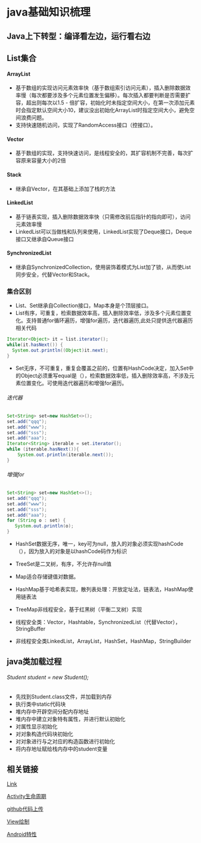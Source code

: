 # java基础知识梳理

## Java上下转型：编译看左边，运行看右边

## List集合
#### ArrayList
- 基于数组的实现访问元素效率快（基于数组索引访问元素），插入删除数据效率慢（每次都要涉及多个元素位置发生偏移）。每次插入都要判断是否需要扩容，超出则每次以1.5 - 倍扩容，初始化时未指定空间大小，在第一次添加元素时会指定默认空间大小10，建议没出初始化ArrayList时指定空间大小，避免空间浪费问题。
- 支持快速随机访问，实现了RandomAccess接口（控接口）。
#### Vector
- 基于数组的实现，支持快速访问，是线程安全的，其扩容机制不完善，每次扩容原来容量大小的2倍
#### Stack
- 继承自Vector，在其基础上添加了栈的方法
#### LinkedList
- 基于链表实现，插入删除数据效率快（只需修改前后指针的指向即可），访问元素效率慢
- LinkedList可以当做栈和队列来使用，LinkedList实现了Deque接口，Deque接口又继承自Queue接口
#### SynchronizedList
- 继承自SynchronizedCollection，使用装饰着模式为List加了锁，从而使List同步安全，代替Vector和Stack。

### 集合区别
- List、Set继承自Collection接口，Map本身是个顶层接口。
- List有序，可重复，检索数据效率高，插入删除效率低，涉及多个元素位置变化。支持普通for循环遍历，增强for遍历，迭代器遍历,此处只提供迭代器遍历相关代码
```java
Iterator<Object> it = list.iterator();
while(it.hasNext()) {
  System.out.println((Object)it.next);
}
```
- Set无序，不可重复，重复会覆盖之前的，位置有HashCode决定，加入Set中的Object必须重写equal是（），检索数据效率低，插入删除效率高，不涉及元素位置变化。可使用迭代器遍历和增强for遍历。
###### 迭代器
```java
Set<String> set=new HashSet<>();
set.add("qqq");
set.add("www");
set.add("sss");
set.add("aaa");
Iterator<String> iterable = set.iterator();
while (iterable.hasNext()){
    System.out.println(iterable.next());
}
```
###### 增强for
```java
Set<String> set=new HashSet<>();
set.add("qqq");
set.add("www");
set.add("sss");
set.add("aaa");
for (String o : set) {
   System.out.println(o);
}
```
- HashSet数据无序，唯一，key可为null，放入的对象必须实现hashCode（），因为放入的对象是以hashCode码作为标识
- TreeSet是二叉树，有序，不允许存null值

- Map适合存储键值对数据。
- HashMap基于哈希表实现，散列表处理：开放定址法，链表法，HashMap使用链表法
- TreeMap非线程安全，基于红黑树（平衡二叉树）实现

- 线程安全类：Vector，Hashtable，SynchronizedList（代替Vector），StringBuffer
- 非线程安全类LinkedList，ArrayList，HashSet，HashMap，StringBuilder

## java类加载过程
###### Student student = new Student();
- 先找到Student.class文件，并加载到内存
- 执行类中static代码块
- 堆内存中开辟空间分配内存地址
- 堆内存中建立对象特有属性，并进行默认初始化
- 对属性显示初始化
- 对对象构造代码块初始化
- 对对象进行与之对应的构造函数进行初始化
- 将内存地址赋给栈内存中的student变量



## 相关链接

[Link](https://github.com/dannycx/dcxing111.github.io/blob/master/activity%E8%BF%94%E5%9B%9E%E6%95%B0%E6%8D%AE)

[Activity生命周期](https://github.com/dannycx/knowledge/blob/master/ActivityLifecycle.md)

[github代码上传](https://github.com/dannycx/knowledge/blob/master/github.md)

[View绘制](https://github.com/dannycx/knowledge/blob/master/ViewDrawingProcess.md)

[Android特性](https://github.com/dannycx/knowledge/edit/master/android_features.md)
